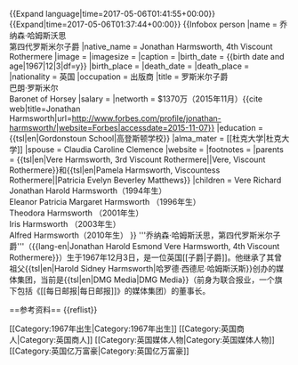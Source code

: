 {{Expand language|time=2017-05-06T01:41:55+00:00}}
{{Expand|time=2017-05-06T01:37:44+00:00}}
{{Infobox person
|name        = 乔纳森·哈姆斯沃思<br />第四代罗斯米尔子爵
|native_name = Jonathan Harmsworth, 4th Viscount Rothermere
|image       =
|imagesize   =
|caption     =
|birth_date  = {{birth date and age|1967|12|3|df=y}}
|birth_place =
|death_date  =
|death_place =
|nationality = 英国
|occupation  = 出版商
|title       = 罗斯米尔子爵<br>巴朗·罗斯米尔<br>Baronet of Horsey
|salary      =
|networth    = $1370万（2015年11月）<ref name=Forbes>{{cite web|title=Jonathan Harmsworth|url=http://www.forbes.com/profile/jonathan-harmsworth/|website=Forbes|accessdate=2015-11-07}}</ref>
|education   = {{tsl|en|Gordonstoun School|高登斯顿学校}}
|alma_mater  = [[杜克大学|杜克大学]]
|spouse      = Claudia Caroline Clemence
|website     =
|footnotes   =
|parents     = {{tsl|en|Vere Harmsworth, 3rd Viscount Rothermere||Vere, Viscount Rothermere}}和{{tsl|en|Pamela Harmsworth, Viscountess Rothermere||Patricia Evelyn Beverley Matthews}}
|children    = Vere Richard Jonathan Harold Harmsworth（1994年生）<br/>Eleanor Patricia Margaret Harmsworth （1996年生）<br/>Theodora Harmsworth （2001年生）<br/>Iris Harmsworth （2003年生）<br/>Alfred Harmsworth（2010年生）
}}
'''乔纳森·哈姆斯沃思，第四代罗斯米尔子爵'''（{{lang-en|Jonathan Harold Esmond Vere Harmsworth, 4th Viscount Rothermere}}）生于1967年12月3日，是一位英国[[子爵|子爵]]。他继承了其曾祖父{{tsl|en|Harold Sidney Harmsworth|哈罗德·西德尼·哈姆斯沃斯}}创办的媒体集团，当前是{{tsl|en|DMG Media|DMG Media}}（前身为联合报业，一个旗下包括《[[每日邮报|每日邮报]]》的媒体集团）的董事长。

==参考资料==
{{reflist}}

[[Category:1967年出生|Category:1967年出生]]
[[Category:英国商人|Category:英国商人]]
[[Category:英国媒体人物|Category:英国媒体人物]]
[[Category:英国亿万富豪|Category:英国亿万富豪]]